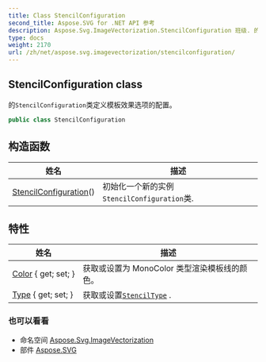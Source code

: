 ```yaml
---
title: Class StencilConfiguration
second_title: Aspose.SVG for .NET API 参考
description: Aspose.Svg.ImageVectorization.StencilConfiguration 班级. 的StencilConfiguration类定义模板效果选项的配置
type: docs
weight: 2170
url: /zh/net/aspose.svg.imagevectorization/stencilconfiguration/
---
```

## StencilConfiguration class

的`StencilConfiguration`类定义模板效果选项的配置。

```csharp
public class StencilConfiguration
```

## 构造函数

| 姓名 | 描述 |
| --- | --- |
| [StencilConfiguration](stencilconfiguration/)() | 初始化一个新的实例`StencilConfiguration`类. |

## 特性

| 姓名 | 描述 |
| --- | --- |
| [Color](../../aspose.svg.imagevectorization/stencilconfiguration/color/) { get; set; } | 获取或设置为 MonoColor 类型渲染模板线的颜色。 |
| [Type](../../aspose.svg.imagevectorization/stencilconfiguration/type/) { get; set; } | 获取或设置[`StencilType`](../stenciltype/) . |

### 也可以看看

* 命名空间 [Aspose.Svg.ImageVectorization](../../aspose.svg.imagevectorization/)
* 部件 [Aspose.SVG](../../)



